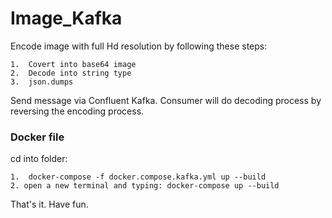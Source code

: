 # Image_Kafka

Encode image with full Hd resolution by following these steps: 
	
	1.	Covert into base64 image
	2.	Decode into string type
	3.	json.dumps

Send message via Confluent Kafka. Consumer will do decoding process by reversing the encoding process.

### Docker file

cd into folder:

	1.	docker-compose -f docker.compose.kafka.yml up --build
	2. open a new terminal and typing: docker-compose up --build

That's it. Have fun.
